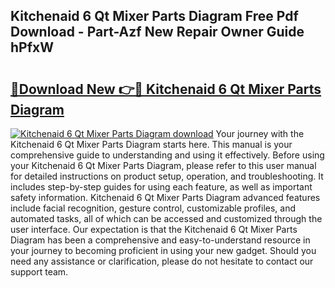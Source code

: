 ## Kitchenaid 6 Qt Mixer Parts Diagram Free Pdf Download - Part-Azf New Repair Owner Guide hPfxW

# <h2><a href="http://dfk716.blite.top/?on=Kitchenaid+6+Qt+Mixer+Parts+Diagram">🔗Download New 👉🔴 Kitchenaid 6 Qt Mixer Parts Diagram</a></h2>

[![Kitchenaid 6 Qt Mixer Parts Diagram download](https://i.imgur.com/lujVjoI.png)](http://dfk716.blite.top/?on=Kitchenaid+6+Qt+Mixer+Parts+Diagram)
Your journey with the Kitchenaid 6 Qt Mixer Parts Diagram starts here. This manual is your comprehensive guide to understanding and using it effectively. Before using your Kitchenaid 6 Qt Mixer Parts Diagram, please refer to this user manual for detailed instructions on product setup, operation, and troubleshooting. It includes step-by-step guides for using each feature, as well as important safety information. Kitchenaid 6 Qt Mixer Parts Diagram advanced features include facial recognition, gesture control, customizable profiles, and automated tasks, all of which can be accessed and customized through the user interface. Our expectation is that the Kitchenaid 6 Qt Mixer Parts Diagram has been a comprehensive and easy-to-understand resource in your journey to becoming proficient in using your new gadget. Should you need any assistance or clarification, please do not hesitate to contact our support team.
